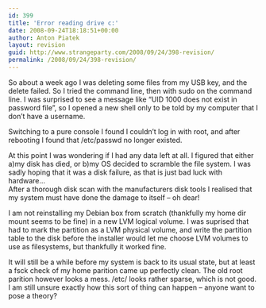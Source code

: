 ```yaml
---
id: 399
title: 'Error reading drive c:'
date: 2008-09-24T18:18:51+00:00
author: Anton Piatek
layout: revision
guid: http://www.strangeparty.com/2008/09/24/398-revision/
permalink: /2008/09/24/398-revision/
---
```

So about a week ago I was deleting some files from my USB key, and the delete failed. So I tried the command line, then with sudo on the command line. I was surprised to see a message like &#8220;UID 1000 does not exist in password file&#8221;, so I opened a new shell only to be told by my computer that I don&#8217;t have a username.

Switching to a pure console I found I couldn&#8217;t log in with root, and after rebooting I found that /etc/passwd no longer existed.

At this point I was wondering if I had any data left at all. I figured that either a)my disk has died, or b)my OS decided to scramble the file system. I was sadly hoping that it was a disk failure, as that is just bad luck with hardware&#8230;  
After a thorough disk scan with the manufacturers disk tools I realised that my system must have done the damage to itself &#8211; oh dear!

I am not reinstalling my Debian box from scratch (thankfully my home dir mount seems to be fine) in a new LVM logical volume. I was suprised that had to mark the partition as a LVM physical volume, and write the partition table to the disk before the installer would let me choose LVM volumes to use as filesystems, but thankfully it worked fine.

It will still be a while before my system is back to its usual state, but at least a fsck check of my home parition came up perfectly clean. The old root parition however looks a mess. /etc/ looks rather sparse, which is not good.  
I am still unsure exactly how this sort of thing can happen &#8211; anyone want to pose a theory?